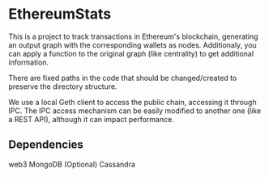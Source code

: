 EthereumStats
======


This is a project to track transactions in Ethereum's blockchain, generating an output graph with the corresponding wallets as nodes. Additionaly, you can apply a function to the original graph (like centrality) to get additional information.

There are fixed paths in the code that should be changed/created to preserve the directory structure.

We use a local Geth client to access the public chain, accessing it through IPC. The IPC access mechanism can be easily modified to another one (like a REST API), although it can impact performance.


Dependencies
--------------------

web3
MongoDB
(Optional) Cassandra
